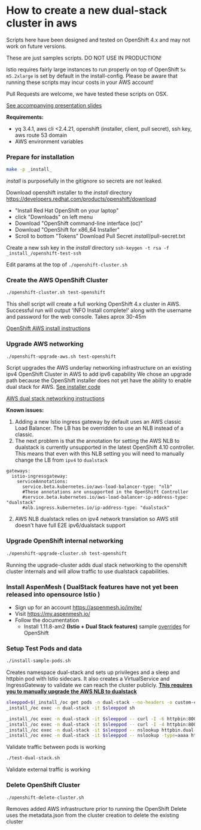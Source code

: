 # How to create a new dual-stack cluster in aws

Scripts here have been designed and tested on OpenShift 4.x and may not work on future versions.

These are just samples scripts. DO NOT USE IN PRODUCTION!

Istio requires fairly large instances to run properly on top of OpenShift `5x m5.2xlarge` is set by default in the install-config. Please be aware that running these scripts may incur costs in your AWS account!

Pull Requests are welcome, we have tested these scripts on OSX.

[See accompanying presentation slides](https://github.com/aspenmesh/open-source/blob/main/istiocon2022/Dual-Stack-Josht-istiocon22.pptx) 

**Requirements:**
- yq 3.4.1, aws cli <2.4.21, openshift (installer, client, pull secret), ssh key, aws route 53 domain
- AWS environment variables

### Prepare for installation

```bash
make -p _install_
```
_install_ is purposefully in the gitignore so secrets are not leaked.

Download openshift installer to the _install_ directory
https://developers.redhat.com/products/openshift/download
- "Install Red Hat OpenShift on your laptop"
- click "Downloads" on left menu 
- Download "OpenShift command-line interface (oc)"
- Download "OpenShift for x86_64 Installer"
- Scroll to bottom "Tokens" Download Pull Secret _install_/pull-secret.txt

Create a new ssh key in the _install_ directory
`ssh-keygen -t rsa -f _install_/openshift-test-ssh`

Edit params at the top of `./openshift-cluster.sh`

### Create the AWS OpenShift Cluster

```bash
./openshift-cluster.sh test-openshift
```
This shell script will create a full working OpenShift 4.x cluster in AWS. Successful run will output 'INFO Install complete!'
along with the username and password for the web console. Takes aprox 30-45m

[OpenShift AWS install instructions](https://docs.openshift.com/container-platform/4.8/installing/installing_aws/installing-aws-default.html)

### Upgrade AWS networking

```bash
./openshift-upgrade-aws.sh test-openshift
```
Script upgrades the AWS underlay networking infrastructure on an existing ipv4 OpenShift Cluster in AWS to add ipv6 capability
We chose an upgrade path because the OpenShift installer does not yet have the ability to enable dual stack for AWS. [See installer code](https://github.com/openshift/installer/blob/0da415500bd87009c5903705048712e17e3051ad/pkg/types/validation/installconfig.go#L254)

[AWS dual stack networking instructions](https://docs.aws.amazon.com/vpc/latest/userguide/vpc-migrate-ipv6.html#vpc-migrate-assign-ipv6-address)

**Known issues:**
1. Adding a new Istio ingress gateway by default uses an AWS classic Load Balancer. The LB has be overridden to use an NLB
instead of a classic. 
2. The next problem is that the annotation for setting the AWS NLB to dualstack is currently unsupported 
in the latest OpenShift 4.10 controller. This means that even with this NLB setting you will need to manually change the LB from 
`ipv4` to `dualstack`
```istio
gateways:
  istio-ingressgateway:
    serviceAnnotations:
      service.beta.kubernetes.io/aws-load-balancer-type: "nlb"
      #These annotations are unsupported in the OpenShift Controller
      #service.beta.kubernetes.io/aws-load-balancer-ip-address-type: "dualstack"
      #alb.ingress.kubernetes.io/ip-address-type: "dualstack"
```
2. AWS NLB dualstack relies on ipv4 network translation so AWS still doesn't have full E2E ipv6/dualstack support

### Upgrade OpenShift internal networking

```bash
./openshift-upgrade-cluster.sh test-openshift
```
Running the upgrade-cluster adds dual stack networking to the openshift cluster internals and will allow traffic to 
use dualstack capabilities.

### Install AspenMesh ( DualStack features have not yet been released into opensource Istio )

- Sign up for an account https://aspenmesh.io/invite/
- Visit https://my.aspenmesh.io/
- Follow the documentation
  - Install 1.11.8-am2 **(Istio + Dual Stack features)** sample [overrides](overrides.yaml) for OpenShift

### Setup Test Pods and data

```bash
./install-sample-pods.sh
```
Creates namespace dual-stack and sets up privileges and a sleep and httpbin pod with Istio sidecars. It also creates a VirtualService and IngressGateway to validate we can reach the cluster publicly.
**[This requires you to manually upgrade the AWS NLB to dualstack](https://aws.amazon.com/premiumsupport/knowledge-center/elb-configure-with-ipv6/)**


```bash
sleeppod=$(_install_/oc get pods -n dual-stack --no-headers -o custom-columns=":metadata.name" --selector=app=sleep )
_install_/oc exec -n dual-stack -it $sleeppod sh

_install_/oc exec -n dual-stack -it $sleeppod -- curl -I -6 httpbin:8000
_install_/oc exec -n dual-stack -it $sleeppod -- curl -I -4 httpbin:8000
_install_/oc exec -n dual-stack -it $sleeppod -- nslookup httpbin.dual-stack.svc.cluster.local
_install_/oc exec -n dual-stack -it $sleeppod -- nslookup -type=aaaa httpbin.dual-stack.svc.cluster.local
```
Validate traffic between pods is working


```bash
./test-dual-stack.sh
```
Validate external traffic is working

### Delete OpenShift Cluster

```bash
./openshift-delete-cluster.sh
```
Removes added AWS infrastructure prior to running the OpenShift Delete
uses the metadata.json from the cluster creation to delete the existing cluster



